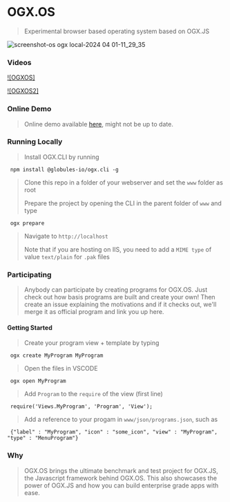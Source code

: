 # OGX.OS
> Experimental browser based operating system based on OGX.JS

![screenshot-os ogx local-2024 04 01-11_29_35](https://github.com/globules-io/OGX.OS/assets/13317159/a7ab5925-1abb-4c11-a92f-cd6668b541cd)


### Videos

[![OGXOS]](https://github.com/globules-io/OGX.OS/assets/13317159/a62ee8b5-8358-4358-8b51-bec60bb48973)

[![OGXOS2]](https://github.com/globules-io/OGX.OS/assets/13317159/cc712ebe-b0b2-48d0-95b1-a53da6227af2)

### Online Demo
> Online demo available [here](https://os.globules.io), might not be up to date.

### Running Locally
> Install OGX.CLI by running
 
     npm install @globules-io/ogx.cli -g

> Clone this repo in a folder of your webserver and set the `www` folder as root
> 
> Prepare the project by opening the CLI in the parent folder of `www` and type

     ogx prepare

> Navigate to `http://localhost`
>
> Note that if you are hosting on IIS, you need to add a `MIME type` of value `text/plain` for `.pak` files

### Participating
> Anybody can participate by creating programs for OGX.OS. Just check out how basis programs are built and create your own!
> Then create an issue explaining the motivations and if it checks out, we'll merge it as official program and link you up here.

#### Getting Started
> Create your program view + template by typing

     ogx create MyProgram MyProgram

> Open the files in VSCODE

     ogx open MyProgram

> Add `Program` to the `require` of the view (first line)

     require('Views.MyProgram', 'Program', 'View');

> Add a reference to your progam in `www/json/programs.json`, such as

     {"label" : "MyProgram", "icon" : "some_icon", "view" : "MyProgram", "type" : "MenuProgram"}

### Why
> OGX.OS brings the ultimate benchmark and test project for OGX.JS, the Javascript framework behind OGX.OS. This also showcases the power of OGX.JS and how you can build enterprise grade apps with ease.








